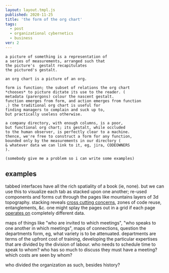 ```yaml
---
layout: layout.tmpl.js
published: 2020-11-25
title: 'the form of the org chart'
tags:
  - post
  - organizational cybernetics
  - business
ver: 2
---
```

```
a picture of something is a representation of
a series of measurements, arranged such that
the picture's  gestalt recapitulates
the pictured's gestalt.

an org chart is a picture of an org.

form is function; the subset of relations the org chart 
*chooses* to picture dictate its use to the reader. (
metadata (parergons) colour the nascent gestalt. 
function emerges from form, and action emerges from function
.) the traditional org chart is useful for 
finding managers to complain and suck up to, 
but practically useless otherwise. 

a company directory, with enough columns, is a poor, 
but functional org chart; its gestalt, while occluded 
to the human observer, is perfectly clear to a machine. 
thence, we're free to construct a form for any function, 
bounded only by the measurements in our directory (
& whatever data we can link to it, eg, jira, CODEOWNERS
).

(somebody give me a problem so i can write some examples)
```

## examples

tabbed interfaces have all the rich spatiality of a book (ie, none). but we can use this to visualize each tab as stacked upon one another; re-used components and forms cut through the pages like mountains layers of 3d topography. stacking reveals <a href="articles/towards-concern/">cross cutting concerns</a>, zones of code reuse, entanglements, &amp;c. one might splay the pages out in a grid if each page <a href="https://en.wikipedia.org/wiki/Good_regulator">operates on</a> completely different data.

maps of things like "who are invited to which meetings", "who speaks to one another in which meetings", maps of connections, question the departments form, eg, what variety is to be attenuated. departments are terms of the upfront cost of training, developing the particular expertises that are divided by the division of labour. who needs to schedule time to speak to whom? who has so much to discuss they must have a meeting? which costs are seen by whom?

who divided the organization as such, besides history?
